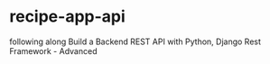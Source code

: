 # recipe-app-api
following along Build a Backend REST API with Python, Django Rest Framework - Advanced
